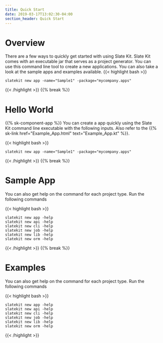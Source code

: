 ```yaml
---
title: Quick Start
date: 2019-03-17T13:02:30-04:00
section_header: Quick Start
---
```


# Overview
There are a few ways to quickly get started with using Slate Kit.
Slate Kit comes with an executable jar that serves as a project generator.
You can use this command line tool to create a new applications. 
You can also take a look at the sample apps and examples available.
{{< highlight bash >}}
    
    slatekit new app -name="Sample1" -package="mycompany.apps"
    
{{< /highlight >}}
{{% break %}}


# Hello World
<p>
{{% sk-component-app %}}
You can create a app quickly using the Slate Kit command line executable with the following inputs.
Also refer to the {{% sk-link href="Example_App.html" text="Example_App.kt" %}}.
</p>
{{< highlight bash >}}
    
    slatekit new app -name="Sample1" -package="mycompany.apps"
    
{{< /highlight >}}
{{% break %}}

# Sample App
<p>
You can also get help on the command for each project type. Run the following commands
</p>
{{< highlight bash >}}
    
    slatekit new app -help
    slatekit new api -help
    slatekit new cli -help
    slatekit new job -help
    slatekit new lib -help
    slatekit new orm -help
    
{{< /highlight >}}
{{% break %}}

# Examples
<p>
You can also get help on the command for each project type. Run the following commands
</p>
{{< highlight bash >}}
    
    slatekit new app -help
    slatekit new api -help
    slatekit new cli -help
    slatekit new job -help
    slatekit new lib -help
    slatekit new orm -help
    
{{< /highlight >}}




